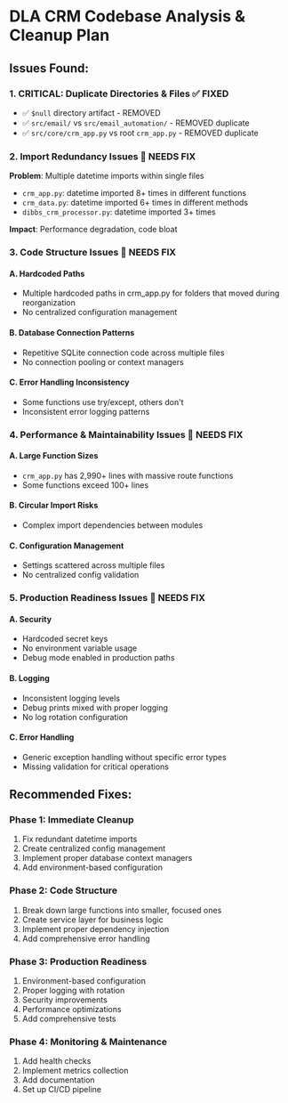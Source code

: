 # DLA CRM Codebase Analysis & Cleanup Plan

## Issues Found:

### 1. **CRITICAL: Duplicate Directories & Files** ✅ FIXED
- ✅ `$null` directory artifact - REMOVED
- ✅ `src/email/` vs `src/email_automation/` - REMOVED duplicate
- ✅ `src/core/crm_app.py` vs root `crm_app.py` - REMOVED duplicate

### 2. **Import Redundancy Issues** 🔴 NEEDS FIX
**Problem**: Multiple datetime imports within single files
- `crm_app.py`: datetime imported 8+ times in different functions
- `crm_data.py`: datetime imported 6+ times in different methods
- `dibbs_crm_processor.py`: datetime imported 3+ times

**Impact**: Performance degradation, code bloat

### 3. **Code Structure Issues** 🔴 NEEDS FIX

#### A. **Hardcoded Paths**
- Multiple hardcoded paths in crm_app.py for folders that moved during reorganization
- No centralized configuration management

#### B. **Database Connection Patterns** 
- Repetitive SQLite connection code across multiple files
- No connection pooling or context managers

#### C. **Error Handling Inconsistency**
- Some functions use try/except, others don't
- Inconsistent error logging patterns

### 4. **Performance & Maintainability Issues** 🔴 NEEDS FIX

#### A. **Large Function Sizes**
- `crm_app.py` has 2,990+ lines with massive route functions
- Some functions exceed 100+ lines

#### B. **Circular Import Risks**
- Complex import dependencies between modules

#### C. **Configuration Management**
- Settings scattered across multiple files
- No centralized config validation

### 5. **Production Readiness Issues** 🔴 NEEDS FIX

#### A. **Security**
- Hardcoded secret keys
- No environment variable usage
- Debug mode enabled in production paths

#### B. **Logging**
- Inconsistent logging levels
- Debug prints mixed with proper logging
- No log rotation configuration

#### C. **Error Handling**
- Generic exception handling without specific error types
- Missing validation for critical operations

## Recommended Fixes:

### Phase 1: Immediate Cleanup
1. Fix redundant datetime imports
2. Create centralized config management
3. Implement proper database context managers
4. Add environment-based configuration

### Phase 2: Code Structure
1. Break down large functions into smaller, focused ones
2. Create service layer for business logic
3. Implement proper dependency injection
4. Add comprehensive error handling

### Phase 3: Production Readiness
1. Environment-based configuration
2. Proper logging with rotation
3. Security improvements
4. Performance optimizations
5. Add comprehensive tests

### Phase 4: Monitoring & Maintenance
1. Add health checks
2. Implement metrics collection
3. Add documentation
4. Set up CI/CD pipeline
